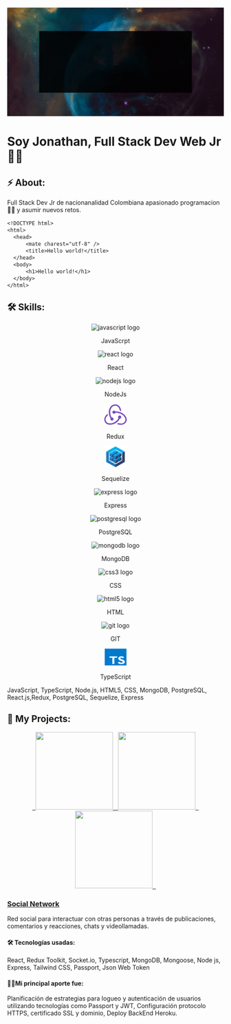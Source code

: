 ![](https://raw.githubusercontent.com/laguado415/About/main/assets/images/Bienvenido.gif)

# Soy Jonathan, Full Stack Dev Web Jr👨‍💻

## ⚡ About:
 Full Stack Dev Jr de nacionanalidad Colombiana apasionado programacion👨‍💻 y asumir nuevos retos.
  
  ```html-
<!DOCTYPE html>
<html>
    <head>
        <mate charest="utf-8" />
        <title>Hello world!</title>
    </head>
    <body>
        <h1>Hello world!</h1>
    </body>
</html>
```

## 🛠 Skills:

<div align="center">
 <div align="center">
   <img src="https://cdn.jsdelivr.net/gh/devicons/devicon/icons/javascript/javascript-original.svg" height="40" width="52" alt="javascript logo"  />
   <p>JavaScrpt</p>
 </div>
 <div align="center">
   <img src="https://cdn.jsdelivr.net/gh/devicons/devicon/icons/react/react-original.svg" height="40" width="52" alt="react logo"  /> 
   <p>React</p>
 </div>
 <div align="center">
  <img src="https://cdn.jsdelivr.net/gh/devicons/devicon/icons/nodejs/nodejs-original.svg" height="50" width="52" alt="nodejs logo"  />
   <p>NodeJs</p>  
 </div>
 <div align="center">
  <img src="https://raw.githubusercontent.com/devicons/devicon/1119b9f84c0290e0f0b38982099a2bd027a48bf1/icons/redux/redux-original.svg" height="50" width="52" alt="redux logo"  />
  <p>Redux</p>
 </div>
 <div align="center">
  <img src="https://raw.githubusercontent.com/devicons/devicon/1119b9f84c0290e0f0b38982099a2bd027a48bf1/icons/sequelize/sequelize-original.svg" height="50" width="52" alt="sequelize logo"  />
  <p>Sequelize</p>
 </div>
 <div align="center">
  <img src="https://www.nextontop.com/assets/img/services/web/expressjs.svg" height="55" width="80" alt="express logo"  />
  <p>Express</p>
 </div>
 <div align="center">
  <img src="https://cdn.jsdelivr.net/gh/devicons/devicon/icons/postgresql/postgresql-original.svg" height="40" width="52" alt="postgresql logo"  />
  <p>PostgreSQL</p>
 </div>
 <div align="center">
  <img src="https://cdn.jsdelivr.net/gh/devicons/devicon/icons/mongodb/mongodb-original.svg" height="40" width="52" alt="mongodb logo"  />
  <p>MongoDB</p>  
 </div>
 <div align="center">
  <img src="https://cdn.jsdelivr.net/gh/devicons/devicon/icons/css3/css3-original.svg" height="40" width="52" alt="css3 logo"  />
  <p>CSS</p>
 </div>
 <div align="center">
  <img src="https://cdn.jsdelivr.net/gh/devicons/devicon/icons/html5/html5-original.svg" height="40" width="52" alt="html5 logo"  />
  <p>HTML</p>  
 </div>
 <div align="center">
  <img src="https://cdn.jsdelivr.net/gh/devicons/devicon/icons/git/git-original.svg" height="40" width="52" alt="git logo"  />
   <p>GIT</p> 
 </div>
 <div align="center">
  <img src="https://raw.githubusercontent.com/devicons/devicon/1119b9f84c0290e0f0b38982099a2bd027a48bf1/icons/typescript/typescript-plain.svg" height="40" width="52" alt="TypeScript logo"  />
  <p>TypeScript</p>
 </div>
  
</div>

  JavaScript, TypeScript, Node.js, HTML5, CSS, MongoDB, PostgreSQL, React.js,Redux, PostgreSQL, Sequelize, Express     

## 🚀 My Projects:

<p align="center">
<a href="https://github.com/llsonyll/social_network" target="_blank">
  &nbsp
  <img aling="center" src="https://raw.githubusercontent.com/laguado415/laguado415/main/assets/images/Socialn.png" width="180" height="180"/>
  &nbsp
  <img aling="center" src="https://res.cloudinary.com/dnur99s4h/image/upload/v1660628052/Socialn2_zgrabw.png" width="180" height="180"/>
  &nbsp
  <img aling="center" src="https://res.cloudinary.com/dnur99s4h/image/upload/v1660628053/socialn_cpaowu.png" width="180" height="180"/>
  &nbsp
</a>
</br>
</p>

### [Social Network](https://www.socialn.me)

Red social para interactuar con otras personas a través de publicaciones, comentarios y reacciones, chats y videollamadas.

#### 🛠 Tecnologías usadas: 
React, Redux Toolkit, Socket.io, Typescript, MongoDB, Mongoose, Node js, Express, Tailwind CSS, Passport, Json Web Token

#### 👨‍💻Mi principal aporte fue:
Planificación de estrategias para logueo y autenticación de usuarios utilizando tecnologías como Passport y JWT, Configuración protocolo HTTPS, certificado SSL y dominio, Deploy BackEnd Heroku.
